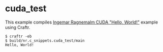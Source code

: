 # cuda_test

This example compiles [Ingemar Ragnemalm CUDA "Hello, World!"][_link]
example using Craftr.

    $ craftr -eb
    $ build/nr.c_snippets.cuda_test/main
    Hello, World!

  [_link]: http://computer-graphics.se/hello-world-for-cuda.html
